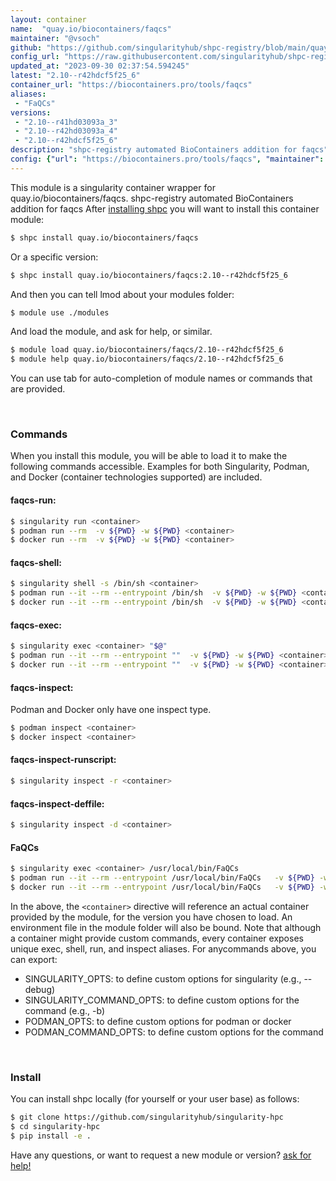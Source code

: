 ```yaml
---
layout: container
name:  "quay.io/biocontainers/faqcs"
maintainer: "@vsoch"
github: "https://github.com/singularityhub/shpc-registry/blob/main/quay.io/biocontainers/faqcs/container.yaml"
config_url: "https://raw.githubusercontent.com/singularityhub/shpc-registry/main/quay.io/biocontainers/faqcs/container.yaml"
updated_at: "2023-09-30 02:37:54.594245"
latest: "2.10--r42hdcf5f25_6"
container_url: "https://biocontainers.pro/tools/faqcs"
aliases:
 - "FaQCs"
versions:
 - "2.10--r41hd03093a_3"
 - "2.10--r42hd03093a_4"
 - "2.10--r42hdcf5f25_6"
description: "shpc-registry automated BioContainers addition for faqcs"
config: {"url": "https://biocontainers.pro/tools/faqcs", "maintainer": "@vsoch", "description": "shpc-registry automated BioContainers addition for faqcs", "latest": {"2.10--r42hdcf5f25_6": "sha256:55cab9e1769c1ca580ad91bd4561a8a7f2e150820dcbbd6421759bff6939a793"}, "tags": {"2.10--r41hd03093a_3": "sha256:41f3f43b38fa6d32523380fe05ce5ce9a78ab669bdecf9bd56fe42e9444dff56", "2.10--r42hd03093a_4": "sha256:25653970a1f3709cc25c27dbe9170df2afbcc0a8445d3a1ebbebd3ee7ec6ba30", "2.10--r42hdcf5f25_6": "sha256:55cab9e1769c1ca580ad91bd4561a8a7f2e150820dcbbd6421759bff6939a793"}, "docker": "quay.io/biocontainers/faqcs", "aliases": {"FaQCs": "/usr/local/bin/FaQCs"}}
---
```


This module is a singularity container wrapper for quay.io/biocontainers/faqcs.
shpc-registry automated BioContainers addition for faqcs
After [installing shpc](#install) you will want to install this container module:


```bash
$ shpc install quay.io/biocontainers/faqcs
```

Or a specific version:

```bash
$ shpc install quay.io/biocontainers/faqcs:2.10--r42hdcf5f25_6
```

And then you can tell lmod about your modules folder:

```bash
$ module use ./modules
```

And load the module, and ask for help, or similar.

```bash
$ module load quay.io/biocontainers/faqcs/2.10--r42hdcf5f25_6
$ module help quay.io/biocontainers/faqcs/2.10--r42hdcf5f25_6
```

You can use tab for auto-completion of module names or commands that are provided.

<br>

### Commands

When you install this module, you will be able to load it to make the following commands accessible.
Examples for both Singularity, Podman, and Docker (container technologies supported) are included.

#### faqcs-run:

```bash
$ singularity run <container>
$ podman run --rm  -v ${PWD} -w ${PWD} <container>
$ docker run --rm  -v ${PWD} -w ${PWD} <container>
```

#### faqcs-shell:

```bash
$ singularity shell -s /bin/sh <container>
$ podman run --it --rm --entrypoint /bin/sh  -v ${PWD} -w ${PWD} <container>
$ docker run --it --rm --entrypoint /bin/sh  -v ${PWD} -w ${PWD} <container>
```

#### faqcs-exec:

```bash
$ singularity exec <container> "$@"
$ podman run --it --rm --entrypoint ""  -v ${PWD} -w ${PWD} <container> "$@"
$ docker run --it --rm --entrypoint ""  -v ${PWD} -w ${PWD} <container> "$@"
```

#### faqcs-inspect:

Podman and Docker only have one inspect type.

```bash
$ podman inspect <container>
$ docker inspect <container>
```

#### faqcs-inspect-runscript:

```bash
$ singularity inspect -r <container>
```

#### faqcs-inspect-deffile:

```bash
$ singularity inspect -d <container>
```


#### FaQCs

```bash
$ singularity exec <container> /usr/local/bin/FaQCs
$ podman run --it --rm --entrypoint /usr/local/bin/FaQCs   -v ${PWD} -w ${PWD} <container> -c " $@"
$ docker run --it --rm --entrypoint /usr/local/bin/FaQCs   -v ${PWD} -w ${PWD} <container> -c " $@"
```



In the above, the `<container>` directive will reference an actual container provided
by the module, for the version you have chosen to load. An environment file in the
module folder will also be bound. Note that although a container
might provide custom commands, every container exposes unique exec, shell, run, and
inspect aliases. For anycommands above, you can export:

 - SINGULARITY_OPTS: to define custom options for singularity (e.g., --debug)
 - SINGULARITY_COMMAND_OPTS: to define custom options for the command (e.g., -b)
 - PODMAN_OPTS: to define custom options for podman or docker
 - PODMAN_COMMAND_OPTS: to define custom options for the command

<br>

### Install

You can install shpc locally (for yourself or your user base) as follows:

```bash
$ git clone https://github.com/singularityhub/singularity-hpc
$ cd singularity-hpc
$ pip install -e .
```

Have any questions, or want to request a new module or version? [ask for help!](https://github.com/singularityhub/singularity-hpc/issues)